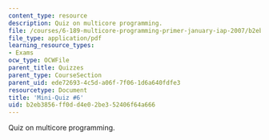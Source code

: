 ```yaml
---
content_type: resource
description: Quiz on multicore programming.
file: /courses/6-189-multicore-programming-primer-january-iap-2007/b2eb3856ff0dd4e02be352406f64a666_quiz6.pdf
file_type: application/pdf
learning_resource_types:
- Exams
ocw_type: OCWFile
parent_title: Quizzes
parent_type: CourseSection
parent_uid: ede72693-4c5d-a06f-7f06-1d6a640fdfe3
resourcetype: Document
title: 'Mini-Quiz #6'
uid: b2eb3856-ff0d-d4e0-2be3-52406f64a666
---
```

Quiz on multicore programming.